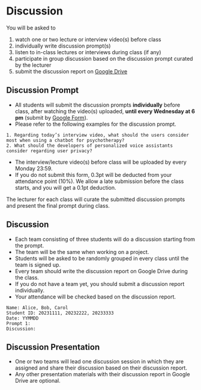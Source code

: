 # Discussion

You will be asked to 
1. watch one or two lecture or interview video(s) before class
2. individually write discussion prompt(s)
3. listen to in-class lectures or interviews during class (if any)
4. participate in group discussion based on the discussion prompt curated by the lecturer
5. submit the discussion report on [Google Drive](https://drive.google.com/drive/folders/1eW3-PCS-H1-GaT8PSTtsyCHo6EUnrfb2?usp=share_link)

## Discussion Prompt
- All students will submit the discussion prompts **individually** before class, after watching the video(s) uploaded, **until every Wednesday at 6 pm** (submit by [Google Form](https://docs.google.com/forms/d/e/1FAIpQLScOwq5sGyYv34E7uWbPPpqJiDbo2QDvc-G8kD-P4AKROP-QOQ/viewform)).
- Please refer to the following examples for the discussion prompt.

```
1. Regarding today’s interview video, what should the users consider most when using a chatbot for psychotherapy?
2. What should the developers of personalized voice assistants consider regarding user privacy?
```

- The interview/lecture video(s) before class will be uploaded by every Monday 23:59.
- If you do not submit this form, 0.3pt will be deducted from your attendance point (10%). We allow a late submission before the class starts, and you will get a 0.1pt deduction.

The lecturer for each class will curate the submitted discussion prompts and present the final prompt during class.

## Discussion
- Each team consisting of three students will do a discussion starting from the prompt.
- The team will be the same when working on a project.
- Students will be asked to be randomly grouped in every class until the team is signed up.
- Every team should write the discussion report on Google Drive during the class.
- If you do not have a team yet, you should submit a discussion report individually.
- Your attendance will be checked based on the discussion report. 
```
Name: Alice, Bob, Carol
Student ID: 20231111, 20232222, 20233333
Date: YYMMDD
Prompt 1: 
Discussion: 
```

## Discussion Presentation
- One or two teams will lead one discussion session in which they are assigned and share their discussion based on their discussion report.
- Any other presentation materials with their discussion report in Google Drive are optional.


